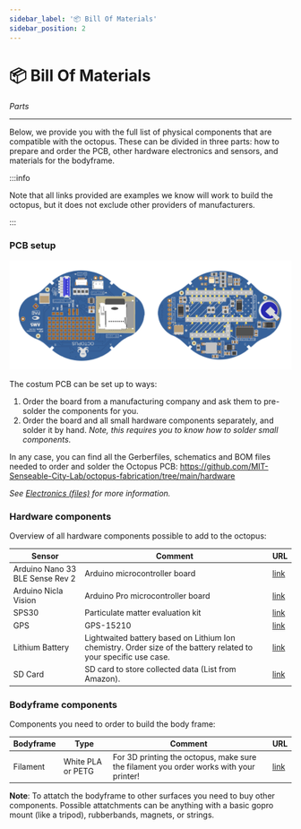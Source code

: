 ```yaml
---
sidebar_label: '📦 Bill Of Materials'
sidebar_position: 2
---
```


# 📦 Bill Of Materials

_Parts_

---

Below, we provide you with the full list of physical components that are compatible with the octopus. These can be divided in three parts: how to prepare and order the PCB, other hardware electronics and sensors, and materials for the bodyframe. 


:::info

Note that all links provided are examples we know will work to build the octopus, but it does not exclude other providers of manufacturers.

:::

### PCB setup

![OctopuPCB](../../static/img/electronics/OctopusPCB.png)
 
The costum PCB can be set up to ways: 
1. Order the board from a manufacturing company and ask them to pre-solder the components for you. 
2. Order the board and all small hardware components separately, and solder it by hand. *Note, this requires you to know how to solder small components.*

In any case, you can find all the Gerberfiles, schematics and BOM files needed to order and solder the Octopus PCB: https://github.com/MIT-Senseable-City-Lab/octopus-fabrication/tree/main/hardware

*See [Electronics (files)](../build/electronics.md) for more information.*


### Hardware components

Overview of all hardware components possible to add to the octopus: 

| **Sensor** | **Comment** | **URL** |
|-----------------|-----------------|-----------------|
| Arduino Nano 33 BLE Sense Rev 2 | Arduino microcontroller board  | [link](https://store.arduino.cc/products/arduino-nano-33-ble) |
| Arduino Nicla Vision | Arduino Pro microcontroller board | [link](https://store.arduino.cc/products/nicla-vision) |
| SPS30 | Particulate matter evaluation kit | [link](https://sensirion.com/products/catalog/SEK-SPS30) |
| GPS | GPS-15210 | [link](https://www.digikey.nl/nl/products/detail/sparkfun-electronics/GPS-15210/10064422?gclsrc=aw.ds&&utm_adgroup=&utm_source=google&utm_medium=cpc&utm_campaign=PMax%20Shopping_Product_High%20ROAS&utm_term=&productid=10064422&utm_content=&utm_id=go_cmp-19662899439_adg-_ad-__dev-c_ext-_prd-10064422_sig-CjwKCAiA0rW6BhAcEiwAQH28IirRQWJAN0mfAIAmgZzMIgX9HwwFu55MEFqc6QxFvuBYOKGDAZJENRoC9_gQAvD_BwE&gad_source=1&gclid=CjwKCAiA0rW6BhAcEiwAQH28IirRQWJAN0mfAIAmgZzMIgX9HwwFu55MEFqc6QxFvuBYOKGDAZJENRoC9_gQAvD_BwE&gclsrc=aw.ds) |
| Lithium Battery | Lightwaited battery based on Lithium Ion chemistry. Order size of the battery related to your specific use case. | [link](https://www.sparkfun.com/products/13851) |
| SD Card | SD card to store collected data (List from Amazon). | [link](https://www.amazon.com/micro-sd-card/s?k=micro+sd+card) |

### Bodyframe components

Components you need to order to build the body frame:

| **Bodyframe** | **Type** | **Comment** | **URL** |
|-----------------|-----------------|-----------------|-----------------|
| Filament |  White PLA or PETG | For 3D printing the octopus, make sure the filament you order works with your printer! | [link](https://eu.store.bambulab.com/nl-nl/collections/pla/products/pla-basic-filament) |

**Note**: To attatch the bodyframe to other surfaces you need to buy other components. Possible attatchments can be anything with a basic gopro mount (like a tripod), rubberbands, magnets, or strings. 


